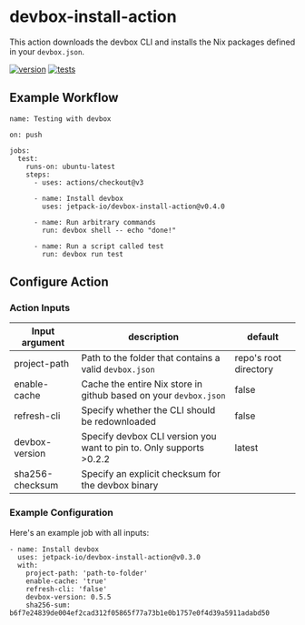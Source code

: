 # devbox-install-action

This action downloads the devbox CLI and installs the Nix packages defined in your `devbox.json`.

[![version](https://img.shields.io/github/v/release/jetpack-io/devbox-install-action?color=green&label=version&sort=semver)](https://github.com/jetpack-io/devbox-install-action/releases) [![tests](https://github.com/jetpack-io/devbox-install-action/actions/workflows/test.yaml/badge.svg)](https://github.com/jetpack-io/devbox-install-action/actions/workflows/test.yaml?branch=main)

## Example Workflow

```
name: Testing with devbox

on: push

jobs:
  test:
    runs-on: ubuntu-latest
    steps:
      - uses: actions/checkout@v3

      - name: Install devbox
        uses: jetpack-io/devbox-install-action@v0.4.0

      - name: Run arbitrary commands
        run: devbox shell -- echo "done!"

      - name: Run a script called test
        run: devbox run test
```

## Configure Action

### Action Inputs

| Input argument   | description                                                         | default               |
| ---------------- | ------------------------------------------------------------------- | --------------------- |
| project-path     | Path to the folder that contains a valid `devbox.json`              | repo's root directory |
| enable-cache     | Cache the entire Nix store in github based on your `devbox.json`    | false                 |
| refresh-cli      | Specify whether the CLI should be redownloaded                      | false                 |
| devbox-version   | Specify devbox CLI version you want to pin to. Only supports >0.2.2 | latest                |
| sha256-checksum  | Specify an explicit checksum for the devbox binary                  |                       |

### Example Configuration

Here's an example job with all inputs:

```
- name: Install devbox
  uses: jetpack-io/devbox-install-action@v0.3.0
  with:
    project-path: 'path-to-folder'
    enable-cache: 'true'
    refresh-cli: 'false'
    devbox-version: 0.5.5
    sha256-sum: b6f7e24839de004ef2cad312f05865f77a73b1e0b1757e0f4d39a5911adabd50
```
